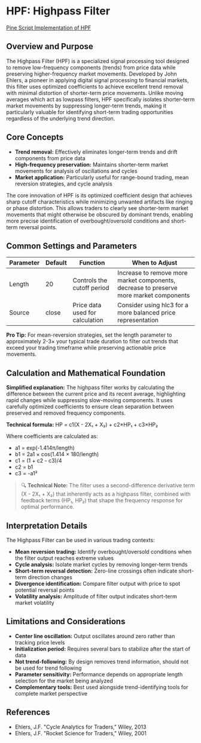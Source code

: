# HPF: Highpass Filter

[Pine Script Implementation of HPF](https://github.com/mihakralj/pinescript/blob/main/indicators/filters/hpf.pine)

## Overview and Purpose

The Highpass Filter (HPF) is a specialized signal processing tool designed to remove low-frequency components (trends) from price data while preserving higher-frequency market movements. Developed by John Ehlers, a pioneer in applying digital signal processing to financial markets, this filter uses optimized coefficients to achieve excellent trend removal with minimal distortion of shorter-term price movements. Unlike moving averages which act as lowpass filters, HPF specifically isolates shorter-term market movements by suppressing longer-term trends, making it particularly valuable for identifying short-term trading opportunities regardless of the underlying trend direction.

## Core Concepts

* **Trend removal:** Effectively eliminates longer-term trends and drift components from price data
* **High-frequency preservation:** Maintains shorter-term market movements for analysis of oscillations and cycles
* **Market application:** Particularly useful for range-bound trading, mean reversion strategies, and cycle analysis

The core innovation of HPF is its optimized coefficient design that achieves sharp cutoff characteristics while minimizing unwanted artifacts like ringing or phase distortion. This allows traders to clearly see shorter-term market movements that might otherwise be obscured by dominant trends, enabling more precise identification of overbought/oversold conditions and short-term reversal points.

## Common Settings and Parameters

| Parameter | Default | Function | When to Adjust |
|-----------|---------|----------|---------------|
| Length | 20 | Controls the cutoff period | Increase to remove more market components, decrease to preserve more market components |
| Source | close | Price data used for calculation | Consider using hlc3 for a more balanced price representation |

**Pro Tip:** For mean-reversion strategies, set the length parameter to approximately 2-3× your typical trade duration to filter out trends that exceed your trading timeframe while preserving actionable price movements.

## Calculation and Mathematical Foundation

**Simplified explanation:**
The highpass filter works by calculating the difference between the current price and its recent average, highlighting rapid changes while suppressing slow-moving components. It uses carefully optimized coefficients to ensure clean separation between preserved and removed frequency components.

**Technical formula:**
HP = c1(X - 2X₁ + X₂) + c2×HP₁ + c3×HP₂

Where coefficients are calculated as:
- a1 = exp(-1.414π/length)
- b1 = 2a1 × cos(1.414 × 180/length)
- c1 = (1 + c2 - c3)/4
- c2 = b1
- c3 = -a1²

> 🔍 **Technical Note:** The filter uses a second-difference derivative term (X - 2X₁ + X₂) that inherently acts as a highpass filter, combined with feedback terms (HP₁, HP₂) that shape the frequency response for optimal performance.

## Interpretation Details

The Highpass Filter can be used in various trading contexts:

* **Mean reversion trading:** Identify overbought/oversold conditions when the filter output reaches extreme values
* **Cycle analysis:** Isolate market cycles by removing longer-term trends
* **Short-term reversal detection:** Zero-line crossings often indicate short-term direction changes
* **Divergence identification:** Compare filter output with price to spot potential reversal points
* **Volatility analysis:** Amplitude of filter output indicates short-term market volatility

## Limitations and Considerations

* **Center line oscillation:** Output oscillates around zero rather than tracking price levels
* **Initialization period:** Requires several bars to stabilize after the start of data
* **Not trend-following:** By design removes trend information, should not be used for trend following
* **Parameter sensitivity:** Performance depends on appropriate length selection for the market being analyzed
* **Complementary tools:** Best used alongside trend-identifying tools for complete market perspective

## References

* Ehlers, J.F. "Cycle Analytics for Traders," Wiley, 2013
* Ehlers, J.F. "Rocket Science for Traders," Wiley, 2001
